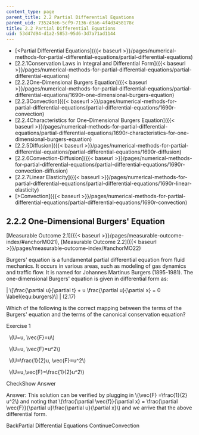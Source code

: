 ```yaml
---
content_type: page
parent_title: 2.2 Partial Differential Equations
parent_uid: 735249e6-5cf9-7136-d3a6-4f4d3458178c
title: 2.2 Partial Differential Equations
uid: 53d47d94-d1a2-5853-95d6-3d7a71ad1144
---
```


*   [<Partial Differential Equations]({{< baseurl >}}/pages/numerical-methods-for-partial-differential-equations/partial-differential-equations)
*   [2.2.1Conservation Laws in Integral and Differential Form]({{< baseurl >}}/pages/numerical-methods-for-partial-differential-equations/partial-differential-equations)
*   [2.2.2One-Dimensional Burgers Equation]({{< baseurl >}}/pages/numerical-methods-for-partial-differential-equations/partial-differential-equations/1690r-one-dimensional-burgers-equation)
*   [2.2.3Convection]({{< baseurl >}}/pages/numerical-methods-for-partial-differential-equations/partial-differential-equations/1690r-convection)
*   [2.2.4Characteristics for One-Dimensional Burgers Equation]({{< baseurl >}}/pages/numerical-methods-for-partial-differential-equations/partial-differential-equations/1690r-characteristics-for-one-dimensional-burgers-equation)
*   [2.2.5Diffusion]({{< baseurl >}}/pages/numerical-methods-for-partial-differential-equations/partial-differential-equations/1690r-diffusion)
*   [2.2.6Convection-Diffusion]({{< baseurl >}}/pages/numerical-methods-for-partial-differential-equations/partial-differential-equations/1690r-convection-diffusion)
*   [2.2.7Linear Elasticity]({{< baseurl >}}/pages/numerical-methods-for-partial-differential-equations/partial-differential-equations/1690r-linear-elasticity)
*   [\>Convection]({{< baseurl >}}/pages/numerical-methods-for-partial-differential-equations/partial-differential-equations/1690r-convection)

2.2.2 One-Dimensional Burgers' Equation
---------------------------------------

[Measurable Outcome 2.1]({{< baseurl >}}/pages/measurable-outcome-index/#anchorMO21), [Measurable Outcome 2.2]({{< baseurl >}}/pages/measurable-outcome-index/#anchorMO22) 

Burgers' equation is a fundamental partial differential equation from fluid mechanics. It occurs in various areas, such as modeling of gas dynamics and traffic flow. It is named for Johannes Martinus Burgers (1895-1981). The one-dimensional Burgers' equation is given in differential form as:

| \\\[\\frac{\\partial u}{\\partial t} + u \\frac{\\partial u}{\\partial x} = 0 \\label{equ:burgers}\\\] | (2.17) 

Which of the following is the correct mapping between the terms of the Burgers' equation and the terms of the canonical conservation equation?

Exercise 1

&nbsp; \\(U=u, \\vec{F}=u\\) &nbsp;

&nbsp; \\(U=u, \\vec{F}=u^2\\) &nbsp;

&nbsp; \\(U=\\frac{1}{2}u, \\vec{F}=u^2\\) &nbsp;

&nbsp; \\(U=u,\\vec{F}=\\frac{1}{2}u^2\\) &nbsp;

CheckShow Answer

Answer: This solution can be verified by plugging in \\(\\vec{F} =\\frac{1}{2} u^2\\) and noting that \\(\\frac{\\partial \\vec{f}}{\\partial x} = \\frac{\\partial \\vec{F}}{\\partial u}\\frac{\\partial u}{\\partial x}\\) and we arrive that the above differential form.

BackPartial Differential Equations ContinueConvection